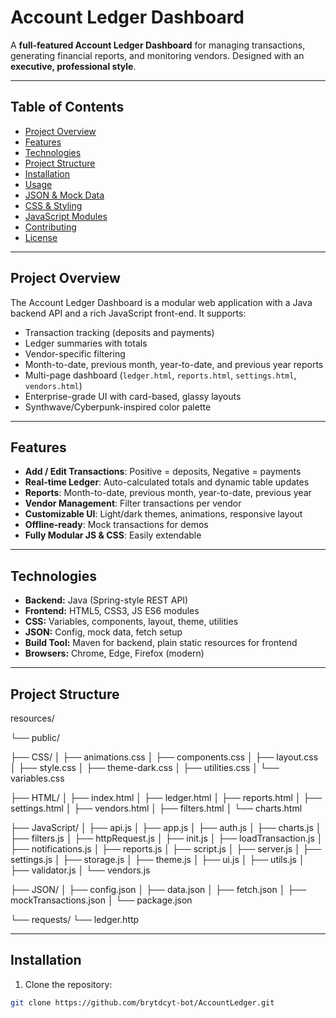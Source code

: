 # Account Ledger Dashboard

A **full-featured Account Ledger Dashboard** for managing transactions, generating financial reports, and monitoring vendors. Designed with an **executive, professional style**.

---

## Table of Contents

- [Project Overview](#project-overview)
- [Features](#features)
- [Technologies](#technologies)
- [Project Structure](#project-structure)
- [Installation](#installation)
- [Usage](#usage)
- [JSON & Mock Data](#json--mock-data)
- [CSS & Styling](#css--styling)
- [JavaScript Modules](#javascript-modules)
- [Contributing](#contributing)
- [License](#license)

---

## Project Overview

The Account Ledger Dashboard is a modular web application with a Java backend API and a rich JavaScript front-end. It supports:

- Transaction tracking (deposits and payments)
- Ledger summaries with totals
- Vendor-specific filtering
- Month-to-date, previous month, year-to-date, and previous year reports
- Multi-page dashboard (`ledger.html`, `reports.html`, `settings.html`, `vendors.html`)
- Enterprise-grade UI with card-based, glassy layouts
- Synthwave/Cyberpunk-inspired color palette

---

## Features

- **Add / Edit Transactions**: Positive = deposits, Negative = payments
- **Real-time Ledger**: Auto-calculated totals and dynamic table updates
- **Reports**: Month-to-date, previous month, year-to-date, previous year
- **Vendor Management**: Filter transactions per vendor
- **Customizable UI**: Light/dark themes, animations, responsive layout
- **Offline-ready**: Mock transactions for demos
- **Fully Modular JS & CSS**: Easily extendable

---

## Technologies

- **Backend:** Java (Spring-style REST API)
- **Frontend:** HTML5, CSS3, JS ES6 modules
- **CSS:** Variables, components, layout, theme, utilities
- **JSON:** Config, mock data, fetch setup
- **Build Tool:** Maven for backend, plain static resources for frontend
- **Browsers:** Chrome, Edge, Firefox (modern)

---

## Project Structure

resources/

└── public/

├── CSS/
│ ├── animations.css
│ ├── components.css
│ ├── layout.css
│ ├── style.css
│ ├── theme-dark.css
│ ├── utilities.css
│ └── variables.css

├── HTML/
│ ├── index.html
│ ├── ledger.html
│ ├── reports.html
│ ├── settings.html
│ ├── vendors.html
│ ├── filters.html
│ └── charts.html

├── JavaScript/
│ ├── api.js
│ ├── app.js
│ ├── auth.js
│ ├── charts.js
│ ├── filters.js
│ ├── httpRequest.js
│ ├── init.js
│ ├── loadTransaction.js
│ ├── notifications.js
│ ├── reports.js
│ ├── script.js
│ ├── server.js
│ ├── settings.js
│ ├── storage.js
│ ├── theme.js
│ ├── ui.js
│ ├── utils.js
│ ├── validator.js
│ └── vendors.js

├── JSON/
│ ├── config.json
│ ├── data.json
│ ├── fetch.json
│ ├── mockTransactions.json
│ └── package.json

└── requests/
└── ledger.http


---

## Installation

1. Clone the repository:

```bash
git clone https://github.com/brytdcyt-bot/AccountLedger.git